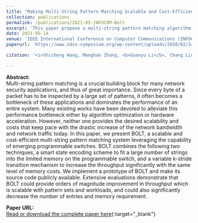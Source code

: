 ```yaml
---
title: "Making Multi-String Pattern Matching Scalable and Cost-Efficient with Programmable Switching ASICs"
collection: publications
permalink: /publications/2021-05-INFOCOM-Bolt
excerpt: 'This paper propose a multi-string pattern matching algorithm based on programmable switches'
date: 2021-05-14
venue: 'IEEE International Conference on Computer Communications (INFOCOM)'
paperurl: 'https://www.ndss-symposium.org/wp-content/uploads/2020/02/24007-paper.pd://zhangmenghao.github.io/papers/infocom2021-Bolt.pdf'

citation: '<i>Shicheng Wang, Menghao Zhang, <b>Guanyu Li</b>, Chang Liu, Ying Liu, Xuya Jia, Mingwei Xu. Making Multi-String Pattern Matching Scalable and Cost-Efficient with Programmable Switching ASICs. In the 40th IEEE International Conference on Computer Communications (INFOCOM), Virtual Conference, May 10-13, 2021.</i>'

---
```

**Abstract:**  
Multi-string pattern matching is a crucial building block for many network security applications, and thus of great importance. Since every byte of a packet has to be inspected by a large set of patterns, it often becomes a bottleneck of these applications and dominates the performance of an entire system. Many existing works have been devoted to alleviate this performance bottleneck either by algorithm optimization or hardware acceleration. However, neither one provides the desired scalability and costs that keep pace with the drastic increase of the network bandwidth and network traffic today. In this paper, we present BOLT, a scalable and cost-efficient multi-string pattern matching system leveraging the capability of emerging programmable switches. BOLT combines the following two techniques, a smart state encoding scheme to fit a large number of strings into the limited memory on the programmable switch, and a variable k-stride transition mechanism to increase the throughput significantly with the same level of memory costs. We implement a prototype of BOLT and make its source code publicly available. Extensive evaluations demonstrate that BOLT could provide orders of magnitude improvement in throughput which is scalable with pattern sets and workloads, and could also significantly decrease the number of entries and memory requirement.

**Paper URL:**  
[Read or download the complete paper here](https://zhangmenghao.github.io/papers/infocom2021-Bolt.pdf){:target="\_blank"}

